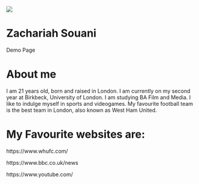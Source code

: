 <!DOCTYPE html>
<html>
<img src=https://upload.wikimedia.org/wikipedia/commons/5/58/Sunset_2007-1.jpg>
<head>
<h1>Zachariah Souani</h1>
<p>Demo Page</p>
</head>
<body>

<h1>About me</h1>
<p> I am 21 years old, born and raised in London. I am currently on my second year at Birkbeck, University of London. I am studying BA Film and Media. I like to indulge myself in sports and videogames. My favourite football team is the best team in London, also known as West Ham United.</p>
<body>
<h1>My Favourite websites are:</h1>
<body>
<p>https://www.whufc.com/<p>
<p>https://www.bbc.co.uk/news</p>
<p>https://www.youtube.com/</p>

</body>
</html>
